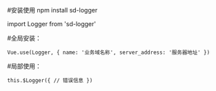 #安装使用
npm install sd-logger

import Logger from 'sd-logger'

#全局安装：

`
Vue.use(Logger, {
  name: '业务域名称',
  server_address: '服务器地址'
})
`

#局部使用：

`this.$Logger({
    // 错误信息
})`